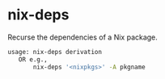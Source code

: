 # nix-deps

Recurse the dependencies of a Nix package.

```bash
usage: nix-deps derivation
   OR e.g.,
       nix-deps '<nixpkgs>' -A pkgname

```  


